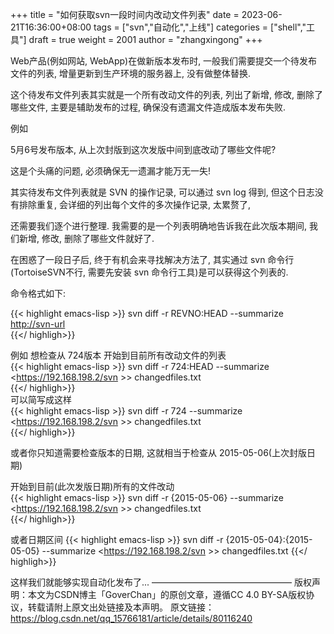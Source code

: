 +++
title = "如何获取svn一段时间内改动文件列表"
date = 2023-06-21T16:36:00+08:00
tags = ["svn","自动化","上线"]
categories = ["shell","工具"]
draft = true
weight = 2001
author = "zhangxingong"
+++

Web产品(例如网站, WebApp)在做新版本发布时, 一般我们需要提交一个待发布文件的列表, 增量更新到生产环境的服务器上, 没有做整体替换.

这个待发布文件列表其实就是一个所有改动文件的列表, 列出了新增, 修改, 删除了哪些文件, 主要是辅助发布的过程, 确保没有遗漏文件造成版本发布失败.

例如

5月6号发布版本, 从上次封版到这次发版中间到底改动了哪些文件呢?

这是个头痛的问题, 必须确保无一遗漏才能万无一失!

其实待发布文件列表就是 SVN 的操作记录, 可以通过 svn log 得到, 但这个日志没有排除重复, 会详细的列出每个文件的多次操作记录, 太累赘了,

还需要我们逐个进行整理. 我需要的是一个列表明确地告诉我在此次版本期间, 我们新增, 修改, 删除了哪些文件就好了.

在困惑了一段日子后, 终于有机会来寻找解决方法了, 其实通过 svn 命令行(TortoiseSVN不行, 需要先安装 svn 命令行工具)是可以获得这个列表的.  

命令格式如下:  
    
{{< highlight emacs-lisp >}}
    svn diff -r REVNO:HEAD --summarize <http://svn-url>  
{{</ highligh>}} 

例如
想检查从 724版本 开始到目前所有改动文件的列表  
{{< highlight emacs-lisp >}}
    svn diff -r 724:HEAD --summarize <https://192.168.198.2/svn >> changedfiles.txt  
{{</ highligh>}}  
可以简写成这样  
{{< highlight emacs-lisp >}}
    svn diff -r 724 --summarize <https://192.168.198.2/svn >> changedfiles.txt  
{{</ highligh>}} 

或者你只知道需要检查版本的日期, 这就相当于检查从 2015-05-06(上次封版日期)  

开始到目前(此次发版日期)所有的文件改动  
{{< highlight emacs-lisp >}}
    svn diff -r {2015-05-06} --summarize <https://192.168.198.2/svn >> changedfiles.txt  
{{</ highligh>}} 

或者日期区间 
{{< highlight emacs-lisp >}}
    svn diff -r {2015-05-04}:{2015-05-05} --summarize <https://192.168.198.2/svn >> changedfiles.txt
{{</ highligh>}} 

这样我们就能够实现自动化发布了...
————————————————
版权声明：本文为CSDN博主「GoverChan」的原创文章，遵循CC 4.0 BY-SA版权协议，转载请附上原文出处链接及本声明。
原文链接：<https://blog.csdn.net/qq_15766181/article/details/80116240>
